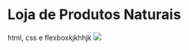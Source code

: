 # Loja de Produtos Naturais

html, css e flexboxkjkhhjk
<img src="https://github.com/dieegobs/loja-de-produtos-naturais/blob/main/images/Site.png?raw=true"/>
